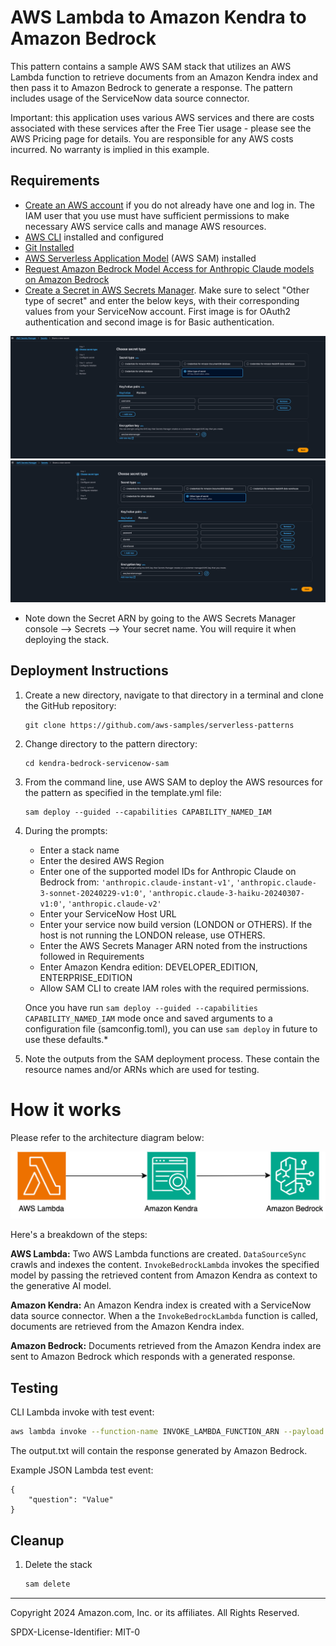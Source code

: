 # AWS Lambda to Amazon Kendra to Amazon Bedrock

This pattern contains a sample AWS SAM stack that utilizes an AWS Lambda function to retrieve documents from an Amazon Kendra index and then pass it to Amazon Bedrock to generate a response. The pattern includes usage of the ServiceNow data source connector. 

Important: this application uses various AWS services and there are costs associated with these services after the Free Tier usage - please see the AWS Pricing page for details. You are responsible for any AWS costs incurred. No warranty is implied in this example.

## Requirements
* [Create an AWS account](https://portal.aws.amazon.com/gp/aws/developer/registration/index.html) if you do not already have one and log in. The IAM user that you use must have sufficient permissions to make necessary AWS service calls and manage AWS resources.
* [AWS CLI](https://docs.aws.amazon.com/cli/latest/userguide/install-cliv2.html) installed and configured
* [Git Installed](https://git-scm.com/book/en/v2/Getting-Started-Installing-Git)
* [AWS Serverless Application Model](https://docs.aws.amazon.com/serverless-application-model/latest/developerguide/serverless-sam-cli-install.html) (AWS SAM) installed
* [Request Amazon Bedrock Model Access for Anthropic Claude models on Amazon Bedrock](https://docs.aws.amazon.com/bedrock/latest/userguide/model-access.html)
* [Create a Secret in AWS Secrets Manager](https://docs.aws.amazon.com/secretsmanager/latest/userguide/create_secret.html). Make sure to select "Other type of secret" and enter the below keys, with their corresponding values from your ServiceNow account. First image is for OAuth2 authentication and second image is for Basic authentication.

![Configure Secrets](images/configure-secrets-HTTP_Basic.png)
![Configure Secrets](images/configure-secrets-OAuth2.png)

* Note down the Secret ARN by going to the AWS Secrets Manager console --> Secrets --> Your secret name. You will require it when deploying the stack. 

## Deployment Instructions
1. Create a new directory, navigate to that directory in a terminal and clone the GitHub repository:
    ```
    git clone https://github.com/aws-samples/serverless-patterns
    ```
1. Change directory to the pattern directory:
    ```
    cd kendra-bedrock-servicenow-sam
    ```
1. From the command line, use AWS SAM to deploy the AWS resources for the pattern as specified in the template.yml file:
    ```
    sam deploy --guided --capabilities CAPABILITY_NAMED_IAM
    ```
1. During the prompts:

    * Enter a stack name
    * Enter the desired AWS Region
    * Enter one of the supported model IDs for Anthropic Claude on Bedrock from: `'anthropic.claude-instant-v1'`, `'anthropic.claude-3-sonnet-20240229-v1:0'`, `'anthropic.claude-3-haiku-20240307-v1:0'`, `'anthropic.claude-v2'`
    * Enter your ServiceNow Host URL 
    * Enter your service now build version (LONDON or OTHERS). If the host is not running the LONDON release, use OTHERS.
    * Enter the AWS Secrets Manager ARN noted from the instructions followed in Requirements
    * Enter Amazon Kendra edition: DEVELOPER_EDITION, ENTERPRISE_EDITION
    * Allow SAM CLI to create IAM roles with the required permissions.

    Once you have run `sam deploy --guided --capabilities CAPABILITY_NAMED_IAM` mode once and saved arguments to a configuration file (samconfig.toml), you can use `sam deploy` in future to use these defaults.*

1. Note the outputs from the SAM deployment process. These contain the resource names and/or ARNs which are used for testing.

# How it works
Please refer to the architecture diagram below:

![End to End Architecture](images/architecture.png)

Here's a breakdown of the steps:

**AWS Lambda:** Two AWS Lambda functions are created. `DataSourceSync` crawls and indexes the content. `InvokeBedrockLambda` invokes the specified model by passing the retrieved content from Amazon Kendra as context to the generative AI model.

**Amazon Kendra:** An Amazon Kendra index is created with a ServiceNow data source connector. When a the `InvokeBedrockLambda` function is called, documents are retrieved from the Amazon Kendra index.

**Amazon Bedrock:** Documents retrieved from the Amazon Kendra index are sent to Amazon Bedrock which responds with a generated response.

## Testing

CLI Lambda invoke with test event:

```bash
aws lambda invoke --function-name INVOKE_LAMBDA_FUNCTION_ARN --payload '{"question": "Value" }' output.txt
```

The output.txt will contain the response generated by Amazon Bedrock.

Example JSON Lambda test event:

```
{
    "question": "Value"
}
```

## Cleanup

1. Delete the stack
    ```bash
    sam delete
    ```
----
Copyright 2024 Amazon.com, Inc. or its affiliates. All Rights Reserved.

SPDX-License-Identifier: MIT-0